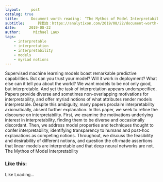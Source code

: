 ```yaml
---
layout:     post
catalog: true
title:      Document worth reading： “The Mythos of Model Interpretability”
subtitle:      转载自：https://analytixon.com/2019/08/22/document-worth-reading-the-mythos-of-model-interpretability/
date:      2019-08-22
author:      Michael Laux
tags:
    - interpretable
    - interpretation
    - interpretability
    - models
    - myriad notions
---
```


Supervised machine learning models boast remarkable predictive capabilities. But can you trust your model? Will it work in deployment? What else can it tell you about the world? We want models to be not only good, but interpretable. And yet the task of interpretation appears underspecified. Papers provide diverse and sometimes non-overlapping motivations for interpretability, and offer myriad notions of what attributes render models interpretable. Despite this ambiguity, many papers proclaim interpretability axiomatically, absent further explanation. In this paper, we seek to refine the discourse on interpretability. First, we examine the motivations underlying interest in interpretability, finding them to be diverse and occasionally discordant. Then, we address model properties and techniques thought to confer interpretability, identifying transparency to humans and post-hoc explanations as competing notions. Throughout, we discuss the feasibility and desirability of different notions, and question the oft-made assertions that linear models are interpretable and that deep neural networks are not. The Mythos of Model Interpretability

### Like this:

Like Loading...
